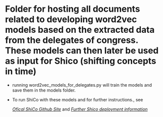 # Folder for hosting all documents related to developing word2vec models based on the extracted data from the delegates of congress. These models can then later be used as input for Shico (shifting concepts in time)

- running word2vec_models_for_delegates.py will train the models and save them in the models folder.
- To run ShiCo with these models and for further instructions., see

    [*Ofical ShiCo Github Site*](https://github.com/NLeSC/ShiCo/) and 
 [*Further Shico deployment information*](https://github.com/c-martinez/ShiCo-deploy)